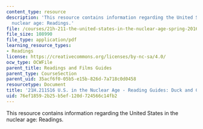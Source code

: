```yaml
---
content_type: resource
description: 'This resource contains information regarding the United States in the
  nuclear age: Readings.'
file: /courses/21h-211-the-united-states-in-the-nuclear-age-spring-2016/76ef18592b25b5ef120d724566c14fb2_MIT21H_211S16_Duck.pdf
file_size: 108990
file_type: application/pdf
learning_resource_types:
- Readings
license: https://creativecommons.org/licenses/by-nc-sa/4.0/
ocw_type: OCWFile
parent_title: Readings and Films Guides
parent_type: CourseSection
parent_uid: 35acf6f0-05b5-e15b-826d-7a718c0d0458
resourcetype: Document
title: '21H.211S16 U.S. in the Nuclear Age - Reading Guides: Duck and Cover'
uid: 76ef1859-2b25-b5ef-120d-724566c14fb2
---
```

This resource contains information regarding the United States in the nuclear age: Readings.